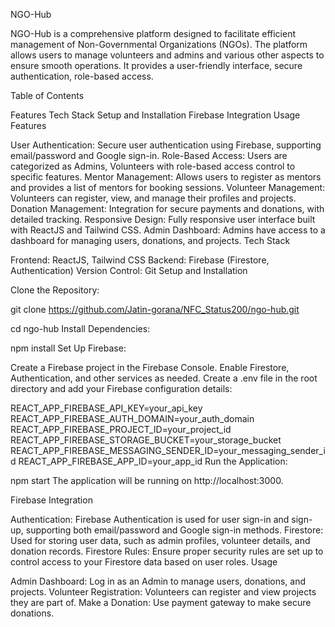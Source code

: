 NGO-Hub

NGO-Hub is a comprehensive platform designed to facilitate efficient management of Non-Governmental Organizations (NGOs). The platform allows users to manage volunteers and admins and various other aspects to ensure smooth operations. It provides a user-friendly interface, secure authentication, role-based access.

Table of Contents

Features
Tech Stack
Setup and Installation
Firebase Integration
Usage
Features

User Authentication: Secure user authentication using Firebase, supporting email/password and Google sign-in.
Role-Based Access: Users are categorized as Admins, Volunteers with role-based access control to specific features.
Mentor Management: Allows users to register as mentors and provides a list of mentors for booking sessions.
Volunteer Management: Volunteers can register, view, and manage their profiles and projects.
Donation Management: Integration for secure payments and donations, with detailed tracking.
Responsive Design: Fully responsive user interface built with ReactJS and Tailwind CSS.
Admin Dashboard: Admins have access to a dashboard for managing users, donations, and projects.
Tech Stack

Frontend: ReactJS, Tailwind CSS
Backend: Firebase (Firestore, Authentication)
Version Control: Git
Setup and Installation

Clone the Repository:

git clone https://github.com/Jatin-gorana/NFC_Status200/ngo-hub.git

cd ngo-hub
Install Dependencies:

npm install
Set Up Firebase:

Create a Firebase project in the Firebase Console. Enable Firestore, Authentication, and other services as needed. Create a .env file in the root directory and add your Firebase configuration details:

REACT_APP_FIREBASE_API_KEY=your_api_key
REACT_APP_FIREBASE_AUTH_DOMAIN=your_auth_domain
REACT_APP_FIREBASE_PROJECT_ID=your_project_id
REACT_APP_FIREBASE_STORAGE_BUCKET=your_storage_bucket
REACT_APP_FIREBASE_MESSAGING_SENDER_ID=your_messaging_sender_id
REACT_APP_FIREBASE_APP_ID=your_app_id
Run the Application:

npm start
The application will be running on http://localhost:3000.

Firebase Integration

Authentication: Firebase Authentication is used for user sign-in and sign-up, supporting both email/password and Google sign-in methods.
Firestore: Used for storing user data, such as admin profiles, volunteer details, and donation records.
Firestore Rules: Ensure proper security rules are set up to control access to your Firestore data based on user roles.
Usage

Admin Dashboard: Log in as an Admin to manage users, donations, and projects.
Volunteer Registration: Volunteers can register and view projects they are part of.
Make a Donation: Use payment gateway to make secure donations.
